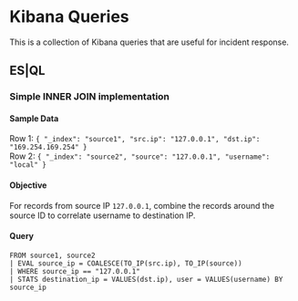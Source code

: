 # Kibana Queries
This is a collection of Kibana queries that are useful for incident response.

## ES|QL
### Simple INNER JOIN implementation

#### Sample Data
Row 1: `{ "_index": "source1", "src.ip": "127.0.0.1", "dst.ip": "169.254.169.254" }`\
Row 2: `{ "_index": "source2", "source": "127.0.0.1", "username": "local" }`

#### Objective
For records from source IP `127.0.0.1`, combine the records around the source ID to correlate username to destination IP.

#### Query
```
FROM source1, source2
| EVAL source_ip = COALESCE(TO_IP(src.ip), TO_IP(source))
| WHERE source_ip == "127.0.0.1"
| STATS destination_ip = VALUES(dst.ip), user = VALUES(username) BY source_ip
```
